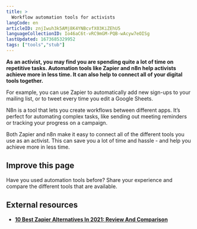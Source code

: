```yaml
---
title: >
  Workflow automation tools for activists
langCode: en
articleID: znjIwuh3k5AMj8K4YNBcvfX03KiZEhU5
languageCollectionID: Io46aC6t-vRC9mGM-PQB-wAcyw7eOISg
lastUpdated: 1673685329952
tags: ["tools","stub"]
---
```


**As an activist, you may find you are spending quite a lot of time on repetitive tasks. Automation tools like Zapier and n8n help activists achieve more in less time. It can also help to connect all of your digital tools together.**

For example, you can use Zapier to automatically add new sign-ups to your mailing list, or to tweet every time you edit a Google Sheets.

N8n is a tool that lets you create workflows between different apps. It’s perfect for automating complex tasks, like sending out meeting reminders or tracking your progress on a campaign.

Both Zapier and n8n make it easy to connect all of the different tools you use as an activist. This can save you a lot of time and hassle - and help you achieve more in less time.

## Improve this page

Have you used automation tools before? Share your experience and compare the different tools that are available.

## External resources

-   [**10 Best Zapier Alternatives In 2021: Review And Comparison**](https://www.softwaretestinghelp.com/zapier-alternatives/)